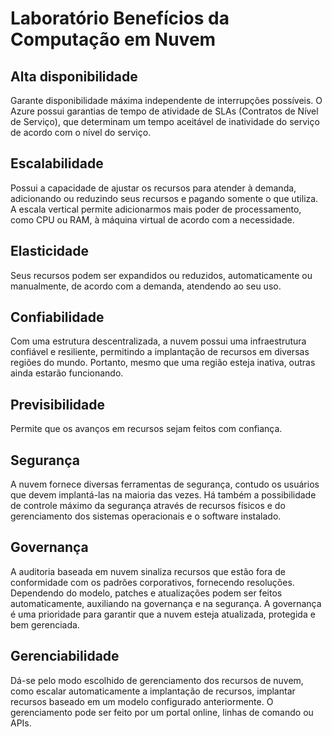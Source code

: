 # Laboratório Benefícios da Computação em Nuvem

## Alta disponibilidade
Garante disponibilidade máxima independente de interrupções possíveis. O Azure possui garantias de tempo de atividade de SLAs (Contratos de Nível de Serviço), que determinam um tempo aceitável de inatividade do serviço de acordo com o nível do serviço.

## Escalabilidade
Possui a capacidade de ajustar os recursos para atender à demanda, adicionando ou reduzindo seus recursos e pagando somente o que utiliza. A escala vertical permite adicionarmos mais poder de processamento, como CPU ou RAM, à máquina virtual de acordo com a necessidade.

## Elasticidade
Seus recursos podem ser expandidos ou reduzidos, automaticamente ou manualmente, de acordo com a demanda, atendendo ao seu uso.

## Confiabilidade
Com uma estrutura descentralizada, a nuvem possui uma infraestrutura confiável e resiliente, permitindo a implantação de recursos em diversas regiões do mundo. Portanto, mesmo que uma região esteja inativa, outras ainda estarão funcionando.

## Previsibilidade
Permite que os avanços em recursos sejam feitos com confiança.

## Segurança
A nuvem fornece diversas ferramentas de segurança, contudo os usuários que devem implantá-las na maioria das vezes. Há também a possibilidade de controle máximo da segurança através de recursos físicos e do gerenciamento dos sistemas operacionais e o software instalado.

## Governança
A auditoria baseada em nuvem sinaliza recursos que estão fora de conformidade com os padrões corporativos, fornecendo resoluções. Dependendo do modelo, patches e atualizações podem ser feitos automaticamente, auxiliando na governança e na segurança. A governança é uma prioridade para garantir que a nuvem esteja atualizada, protegida e bem gerenciada.

## Gerenciabilidade
Dá-se pelo modo escolhido de gerenciamento dos recursos de nuvem, como escalar automaticamente a implantação de recursos, implantar recursos baseado em um modelo configurado anteriormente. O gerenciamento pode ser feito por um portal online, linhas de comando ou APIs.
